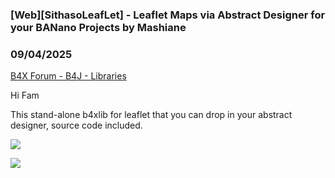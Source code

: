 ### [Web][SithasoLeafLet] - Leaflet Maps via Abstract Designer for your BANano Projects by Mashiane
### 09/04/2025
[B4X Forum - B4J - Libraries](https://www.b4x.com/android/forum/threads/168518/)

Hi Fam  
  
This stand-alone b4xlib for leaflet that you can drop in your abstract designer, source code included.  
  
![](https://www.b4x.com/android/forum/attachments/166563)  
  
![](https://www.b4x.com/android/forum/attachments/166558)